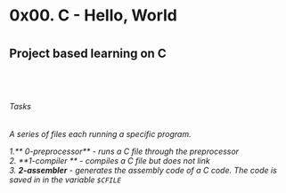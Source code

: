 <h1>0x00. C - Hello, World<h1/>
<h2>Project based learning on C <h2/> 
 <br/>
<h6> Tasks <h6/>
A series of files each running a specific program.<br/>
 
  1.** 0-preprocessor**
      - runs a C file through the preprocessor  <br/>
  2. **1-compiler **
     - compiles a C file but does not link<br/>
  3. **2-assembler** 
     - generates the assembly code of a C code. The code is saved in in the variable `$CFILE`
